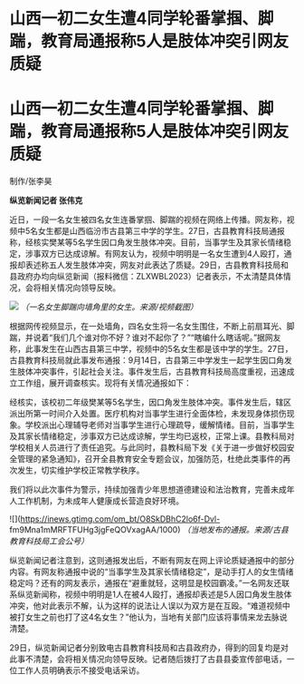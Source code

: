 # 山西一初二女生遭4同学轮番掌掴、脚踹，教育局通报称5人是肢体冲突引网友质疑

# 山西一初二女生遭4同学轮番掌掴、脚踹，教育局通报称5人是肢体冲突引网友质疑

制作/张李昊

**纵览新闻记者 张伟克**

近日，一段一名女生被四名女生连番掌掴、脚踹的视频在网络上传播。网友称，视频中5名女生都是山西临汾市古县第三中学的学生。27日，古县教育科技局通报称，经核实樊某等5名学生因口角发生肢体冲突。目前，当事学生及其家长情绪稳定，涉事双方已达成谅解。有网友认为，视频中明明是一名女生遭到4人殴打，通报却表述称五人发生肢体冲突，网友对此表达了质疑。29日，古县教育科技局和县政府办均向纵览新闻（报料微信：ZLXWBL2023）记者表示，不太清楚具体情况，会将相关情况向领导反映。

![](https://inews.gtimg.com/om_bt/OdtTTzhoTWI7hFGhJLbAMJlMrn1mf9F6wYu76dTSQ6wJcAA/1000)
_（一名女生脚踹向墙角里的女生。来源/视频截图）_

根据网传视频显示，在一处墙角，四名女生将一名女生围住，不断上前扇耳光、脚踹，并说着“我们几个谁对你不好？谁对不起你了？”“瞎编什么瞎话呢。”据网友称，此事发生在山西古县第三中学，视频中的5名女生都是该中学的学生。27日，古县教育科技局就此事发布通报：9月14日，古县第三中学发生一起学生因口角发生肢体冲突事件，引起社会关注。事件发生后，古县教育科技局高度重视，迅速成立工作组，展开调查核实。现将有关情况通报如下：

经核实，该校初二年级樊某等5名学生，因口角发生肢体冲突。事件发生后，辖区派出所第一时间介入处置。医疗机构对当事学生进行全面体检，未发现身体损伤现象。学校派出心理辅导老师对当事学生进行心理疏导，缓解情绪。目前，当事学生及其家长情绪稳定，涉事双方已达成谅解，学生均已返校，正常上课。县教科局对学校相关人员进行了责任追究。与此同时，县教科局下发《关于进一步做好校园安全管理的紧急通知》，召开全县教育安全专题会议，加强防范，杜绝此类事件的再次发生，切实维护学校正常教学秩序。

我们将以此次事件为警示，持续加强青少年思想道德建设和法治教育，完善未成年人工作机制，为未成年人健康成长营造良好环境。

![](https://inews.gtimg.com/om_bt/O8SkDBhC2lo6f-Dvl-
fm9Mna1mMRFTFUHg3jgFeQOVxagAA/1000) _（当地发布的通报。来源/古县教育科技局工会公号）_

纵览新闻记者注意到，这则通报发出后，不断有网友在网上评论质疑通报中的部分内容。有网友称通报中说的“当事学生及其家长情绪稳定”，是动手打人的女生情绪稳定吗？还有的网友表示，通报在“避重就轻，这明显是校园霸凌。”一名网友还联系纵览新闻称，视频中明明是1人在被4人殴打，通报却表述是5人因口角发生肢体冲突，他对此表示不解，认为这样的说法让人误以为双方是在互殴。“难道视频中被打女生之前也打了这4名女生？”他认为，当地有关部门应该将事情来龙去脉说清楚。

29日，纵览新闻记者分别致电古县教育科技局和古县政府办，得到的回复均是对此事不清楚，会将相关情况向领导反映。记者随后拨打了古县县委宣传部电话，一位工作人员明确表示不接受电话采访。

